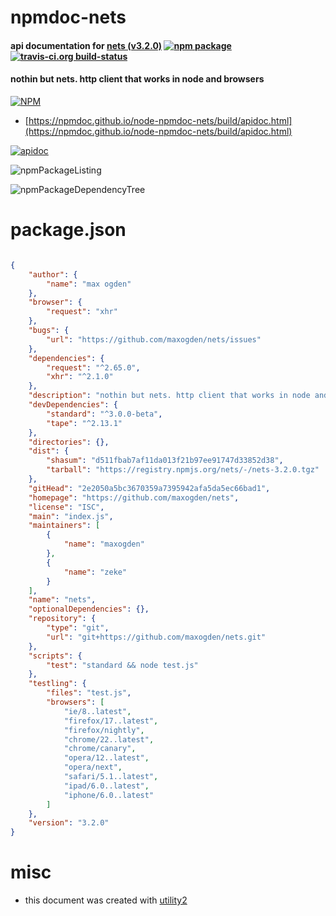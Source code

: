 # npmdoc-nets

#### api documentation for  [nets (v3.2.0)](https://github.com/maxogden/nets)  [![npm package](https://img.shields.io/npm/v/npmdoc-nets.svg?style=flat-square)](https://www.npmjs.org/package/npmdoc-nets) [![travis-ci.org build-status](https://api.travis-ci.org/npmdoc/node-npmdoc-nets.svg)](https://travis-ci.org/npmdoc/node-npmdoc-nets)

#### nothin but nets. http client that works in node and browsers

[![NPM](https://nodei.co/npm/nets.png?downloads=true&downloadRank=true&stars=true)](https://www.npmjs.com/package/nets)

- [https://npmdoc.github.io/node-npmdoc-nets/build/apidoc.html](https://npmdoc.github.io/node-npmdoc-nets/build/apidoc.html)

[![apidoc](https://npmdoc.github.io/node-npmdoc-nets/build/screenCapture.buildCi.browser.%252Ftmp%252Fbuild%252Fapidoc.html.png)](https://npmdoc.github.io/node-npmdoc-nets/build/apidoc.html)

![npmPackageListing](https://npmdoc.github.io/node-npmdoc-nets/build/screenCapture.npmPackageListing.svg)

![npmPackageDependencyTree](https://npmdoc.github.io/node-npmdoc-nets/build/screenCapture.npmPackageDependencyTree.svg)



# package.json

```json

{
    "author": {
        "name": "max ogden"
    },
    "browser": {
        "request": "xhr"
    },
    "bugs": {
        "url": "https://github.com/maxogden/nets/issues"
    },
    "dependencies": {
        "request": "^2.65.0",
        "xhr": "^2.1.0"
    },
    "description": "nothin but nets. http client that works in node and browsers",
    "devDependencies": {
        "standard": "^3.0.0-beta",
        "tape": "^2.13.1"
    },
    "directories": {},
    "dist": {
        "shasum": "d511fbab7af11da013f21b97ee91747d33852d38",
        "tarball": "https://registry.npmjs.org/nets/-/nets-3.2.0.tgz"
    },
    "gitHead": "2e2050a5bc3670359a7395942afa5da5ec66bad1",
    "homepage": "https://github.com/maxogden/nets",
    "license": "ISC",
    "main": "index.js",
    "maintainers": [
        {
            "name": "maxogden"
        },
        {
            "name": "zeke"
        }
    ],
    "name": "nets",
    "optionalDependencies": {},
    "repository": {
        "type": "git",
        "url": "git+https://github.com/maxogden/nets.git"
    },
    "scripts": {
        "test": "standard && node test.js"
    },
    "testling": {
        "files": "test.js",
        "browsers": [
            "ie/8..latest",
            "firefox/17..latest",
            "firefox/nightly",
            "chrome/22..latest",
            "chrome/canary",
            "opera/12..latest",
            "opera/next",
            "safari/5.1..latest",
            "ipad/6.0..latest",
            "iphone/6.0..latest"
        ]
    },
    "version": "3.2.0"
}
```



# misc
- this document was created with [utility2](https://github.com/kaizhu256/node-utility2)
